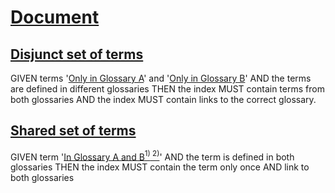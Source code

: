 # [Document](#document)

## [Disjunct set of terms](#disjunct-set-of-terms)

GIVEN terms '[Only in Glossary A][1]' and '[Only in Glossary B][2]'
AND the terms are defined in different glossaries
THEN the index MUST contain terms from both glossaries
AND the index MUST contain links to the correct glossary.

## [Shared set of terms](#shared-set-of-terms)

GIVEN term '[In Glossary A and B][3][<sup>1)</sup>][3][<sup> 2)</sup>][4]'
AND the term is defined in both glossaries
THEN the index MUST contain the term only once AND link to both glossaries

[1]: glossary-a.md#only-in-glossary-a

[2]: glossary-b.md#only-in-glossary-b

[3]: glossary-a.md#in-glossary-a-and-b

[4]: glossary-b.md#in-glossary-a-and-b
